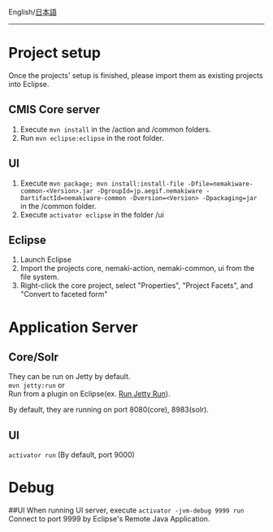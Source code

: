 English/[日本語](https://github.com/aegif/NemakiWare/wiki/%E9%96%8B%E7%99%BA_-Eclipse%E3%81%A7%E3%81%AE%E9%96%8B%E7%99%BA) 
***
# Project setup
Once the projects' setup is finished, please import them as existing projects into Eclipse.  

## CMIS Core server
1. Execute ```mvn install``` in the /action and /common folders.
2. Run ```mvn eclipse:eclipse``` in the root folder.

## UI
1. Execute ```mvn package; mvn install:install-file -Dfile=nemakiware-common-<Version>.jar -DgroupId=jp.aegif.nemakiware -DartifactId=nemakiware-common -Dversion=<Version> -Dpackaging=jar``` in the /common folder.
2. Execute ```activator eclipse``` in the folder /ui

## Eclipse
1. Launch Eclipse
2. Import the projects core, nemaki-action, nemaki-common, ui from the file system.
3. Right-click the core project, select "Properties", "Project Facets", and "Convert to faceted form"

# Application Server
## Core/Solr
They can be run on Jetty by default.  
```mvn jetty:run```  or  
Run from a plugin on Eclipse(ex. [Run Jetty Run](https://code.google.com/p/run-jetty-run/)).  

By default, they are running on port 8080(core), 8983(solr).  

## UI
```activator run``` (By default, port 9000)

# Debug
##UI
When running UI server, execute ```activator -jvm-debug 9999 run```  
Connect to port 9999 by Eclipse's Remote Java Application.